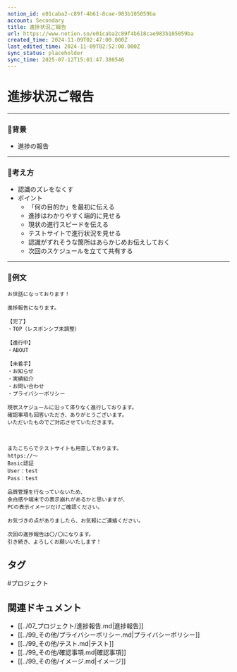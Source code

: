 ```yaml
---
notion_id: e01caba2-c89f-4b61-8cae-983b105059ba
account: Secondary
title: 進捗状況ご報告
url: https://www.notion.so/e01caba2c89f4b618cae983b105059ba
created_time: 2024-11-09T02:47:00.000Z
last_edited_time: 2024-11-09T02:52:00.000Z
sync_status: placeholder
sync_time: 2025-07-12T15:01:47.380546
---
```

# 進捗状況ご報告

---
### 🔹背景
- 進捗の報告
---
### 🔹考え方
- 認識のズレをなくす
- ポイント
  - 「何の目的か」を最初に伝える
  - 進捗はわかりやすく端的に見せる
  - 現状の進行スピードを伝える
  - テストサイトで進行状況を見せる
  - 認識がずれそうな箇所はあらかじめお伝えしておく
  - 次回のスケジュールを立てて共有する
---
### 🔹例文
```plain text
お世話になっております！

進捗報告になります。

【完了】
・TOP（レスポンシブ未調整）

【進行中】
・ABOUT

【未着手】
・お知らせ
・実績紹介
・お問い合わせ
・プライバシーポリシー

現状スケジュールに沿って滞りなく進行しております。
確認事項も回答いただき、ありがとうございます。
いただいたものでご対応させていただきます。



またこちらでテストサイトも用意しております。
https://〜
Basic認証
User：test
Pass：test

品質管理を行なっていないため、
余白感や端末での表示崩れがあるかと思いますが、
PCの表示イメージだけご確認ください。

お気づきの点がありましたら、お気軽にご連絡ください。

次回の進捗報告は〇/〇になります。
引き続き、よろしくお願いいたします！
```

## タグ

#プロジェクト 

## 関連ドキュメント

- [[../07_プロジェクト/進捗報告.md|進捗報告]]
- [[../99_その他/プライバシーポリシー.md|プライバシーポリシー]]
- [[../99_その他/テスト.md|テスト]]
- [[../99_その他/確認事項.md|確認事項]]
- [[../99_その他/イメージ.md|イメージ]]
